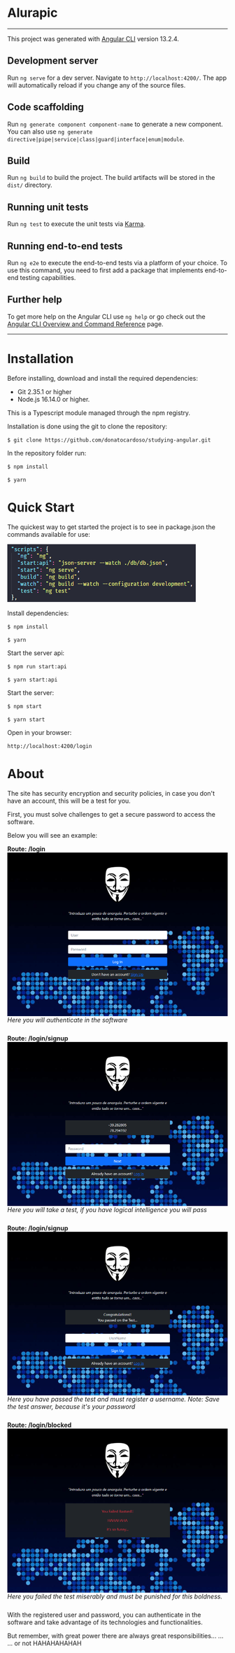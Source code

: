 # Alurapic

---

This project was generated with [Angular CLI](https://github.com/angular/angular-cli) version 13.2.4.

## Development server

Run `ng serve` for a dev server. Navigate to `http://localhost:4200/`. The app will automatically reload if you change any of the source files.

## Code scaffolding

Run `ng generate component component-name` to generate a new component. You can also use `ng generate directive|pipe|service|class|guard|interface|enum|module`.

## Build

Run `ng build` to build the project. The build artifacts will be stored in the `dist/` directory.

## Running unit tests

Run `ng test` to execute the unit tests via [Karma](https://karma-runner.github.io).

## Running end-to-end tests

Run `ng e2e` to execute the end-to-end tests via a platform of your choice. To use this command, you need to first add a package that implements end-to-end testing capabilities.

## Further help

To get more help on the Angular CLI use `ng help` or go check out the [Angular CLI Overview and Command Reference](https://angular.io/cli) page.

---

# Installation

Before installing, download and install the required dependencies:

- Git 2.35.1 or higher
- Node.js 16.14.0 or higher.

This is a Typescript module managed through the npm registry.

Installation is done using the git to clone the repository:

```shell
$ git clone https://github.com/donatocardoso/studying-angular.git
```

In the repository folder run:

```shell
$ npm install
```

```shell
$ yarn
```

# Quick Start

The quickest way to get started the project is to see in package.json the commands available for use:

![pakage.json](./docs/imgs/package_json_scrits.png)

Install dependencies:

```shell
$ npm install
```

```shell
$ yarn
```

Start the server api:

```shell
$ npm run start:api
```

```shell
$ yarn start:api
```

Start the server:

```shell
$ npm start
```

```shell
$ yarn start
```

Open in your browser:

```
http://localhost:4200/login
```

# About

The site has security encryption and security policies, in case you don't have an account, this will be a test for you.

First, you must solve challenges to get a secure password to access the software.

Below you will see an example:

<div style="margin-bottom: 25px;">
  <b>Route: /login</b>
  <img style="display: block;" src="./docs/imgs/localhost_4200_login.png" alt="Login Screen"/>
  <i>Here you will authenticate in the software</i>
</div>

<div style="margin-bottom: 25px;">
  <b>Route: /login/signup</b>
  <img style="display: block;" src="./docs/imgs/localhost_4200_login_signup.png" alt="Login Signup Screen"/>
  <i>Here you will take a test, if you have logical intelligence you will pass</i>
</div>

<div style="margin-bottom: 25px;">
  <b>Route: /login/signup</b>
  <img style="display: block;" src="./docs/imgs/localhost_4200_login_signup_approved.png" alt="Login Screen"/>
  <i>Here you have passed the test and must register a username. Note: Save the test answer, because it's your password</i>
</div>

<div style="margin-bottom: 25px;">
  <b>Route: /login/blocked</b>
  <img style="display: block;" src="./docs/imgs/localhost_4200_login_blocked.png" alt="Login Blocked Screen"/>
  <i>Here you failed the test miserably and must be punished for this boldness.</i>
</div>

With the registered user and password, you can authenticate in the software and take advantage of its technologies and functionalities.

But remember, with great power there are always great responsibilities...
...
...
or not HAHAHAHAHAH
